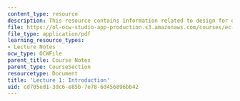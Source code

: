 ```yaml
---
content_type: resource
description: This resource contains information related to design for development.
file: https://ol-ocw-studio-app-production.s3.amazonaws.com/courses/ec-720j-d-lab-ii-design-spring-2010/cd705ed13dc6e85b7e786d456896bb42_MITEC_720JS10_lec01.pdf
file_type: application/pdf
learning_resource_types:
- Lecture Notes
ocw_type: OCWFile
parent_title: Course Notes
parent_type: CourseSection
resourcetype: Document
title: 'Lecture 1: Introduction'
uid: cd705ed1-3dc6-e85b-7e78-6d456896bb42
---
```

